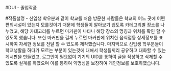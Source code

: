 #DUI - 졸업작품

#작품설명 - 신입생 학우분과 같이 학교를 처음 방문한 사람들은 학교의 어느 곳에 어떤 편의시설이 있는지 모를것이기 때문에 학생들이 알아보기 쉽도록 카테고리별 장소를 나누었고, 해당 카테고리를 누르면 마커핀이 나타나 해당 장소의 명칭과 위치를 확인 할 수 있도록 했습니다. 또한 마커핀을 길게 누르면 마커핀에 위치한 음식점등 상세정보를 표시하여 자세한 정보를 전달 할 수 있도록 제작했습니다.
마지막으로 신입생 학우분들이 학교생활을 하다가 모르는 부분이 있는것에 대해서 학생들끼리 공유하고 대화할 수 있는 게시판을 만들었고, 로그인이 필요없이 기기의 UID를 통하여 글을 작성하고 삭제할 수 있도록 설계를 하였으며 이를 통하여 익명성을 보장하여 개인정보를 보호하였습니다.
